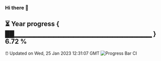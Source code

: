 ### Hi there 👋
⏳ Year progress { ██▁▁▁▁▁▁▁▁▁▁▁▁▁▁▁▁▁▁▁▁▁▁▁▁▁▁▁▁ } 6.72 %
---
⏰ Updated on Wed, 25 Jan 2023 12:31:07 GMT
![Progress Bar CI](https://github.com/liununu/liununu/workflows/Progress%20Bar%20CI/badge.svg)
